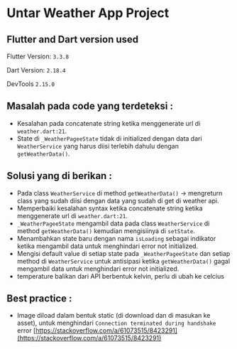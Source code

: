# Untar Weather App Project


## Flutter and Dart version used
Flutter Version: `3.3.8`

Dart Version: `2.18.4`

DevTools `2.15.0`

## Masalah pada code yang terdeteksi :
* Kesalahan pada concatenate string ketika menggenerate url di `weather.dart:21`.
* State di `_WeatherPageeState` tidak di initialized dengan data dari `WeatherService` yang harus diisi terlebih dahulu dengan `getWeatherData()`.

## Solusi yang di berikan :
* Pada class `WeatherService` di method `getWeatherData()` -> mengreturn class yang sudah diisi dengan data yang sudah di get di weather api.
* Memperbaiki kesalahan syntax ketika concatenate string ketika menggenerate url di `weather.dart:21`.
* `_WeatherPageeState` mengambil data pada class `WeatherService` di method `getWeatherData()` kemudian mengisiinya di `setState`.
* Menambahkan state baru dengan nama `isLoading` sebagai indikator ketika mengambil data untuk menghindari error not initialized.
* Mengisi default value di setiap state pada `_WeatherPageeState` dan setiap method di `WeatherService` untuk antisipasi ketika `getWeatherData()` gagal mengambil data untuk menghindari error not initialized.
* temperature balikan dari API berbentuk kelvin, perlu di ubah ke celcius 

## Best practice :
* Image diload dalam bentuk static (di download dan di masukan ke asset), untuk menghindari `Connection terminated during handshake` error [https://stackoverflow.com/a/61073515/8423291](https://stackoverflow.com/a/61073515/8423291)  
